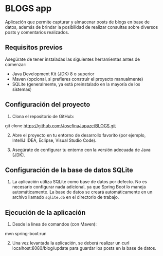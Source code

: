 
# BLOGS app

Aplicación que permite capturar y almacenar posts de blogs en base de datos,
además de brindar la posibilidad de realizar consultas sobre diversos posts y comentarios realizados.

## Requisitos previos

Asegúrate de tener instaladas las siguientes herramientas antes de comenzar:

- Java Development Kit (JDK) 8 o superior
- Maven (opcional, si prefieres construir el proyecto manualmente)
- SQLite (generalmente, ya está preinstalado en la mayoría de los sistemas)

## Configuración del proyecto

1. Clona el repositorio de GitHub:

git clone https://github.com/JosefinaJapaze/BLOGS.git

2. Abre el proyecto en tu entorno de desarrollo favorito (por ejemplo, IntelliJ IDEA, Eclipse, Visual Studio Code).

3. Asegúrate de configurar tu entorno con la versión adecuada de Java (JDK).

## Configuración de la base de datos SQLite

1. La aplicación utiliza SQLite como base de datos por defecto. No es necesario configurar nada adicional, 
ya que Spring Boot lo maneja automáticamente. 
La base de datos se creará automáticamente en un archivo llamado `sqlite.db` en el directorio de trabajo.

## Ejecución de la aplicación

1. Desde la línea de comandos (con Maven):

mvn spring-boot:run

2. Una vez levantada la aplicación, se deberá realizar un curl localhost:8080/blog/update para guardar los posts en la base de datos.